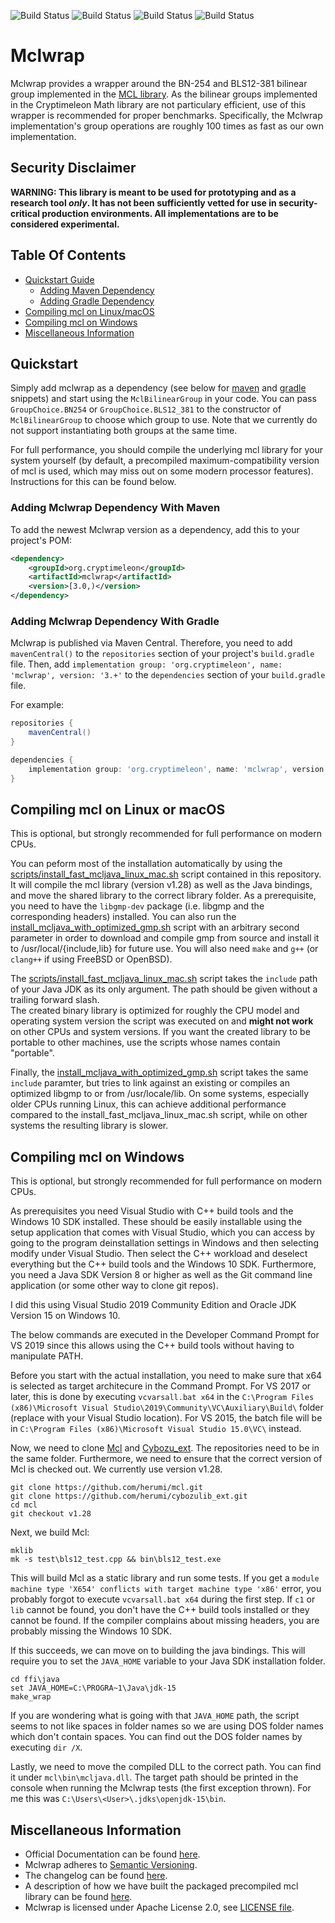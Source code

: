 ![Build Status](https://github.com/cryptimeleon/mclwrap/actions/workflows/dev-ci.yaml/badge.svg)
![Build Status](https://github.com/cryptimeleon/mclwrap/actions/workflows/dev-embedded-mcl-ci.yaml/badge.svg)
![Build Status](https://github.com/cryptimeleon/mclwrap/actions/workflows/main-ci.yaml/badge.svg)
![Build Status](https://github.com/cryptimeleon/mclwrap/actions/workflows/scheduled-main-ci.yaml/badge.svg)
# Mclwrap

Mclwrap provides a wrapper around the BN-254 and BLS12-381 bilinear group implemented in the [MCL library](https://github.com/herumi/mcl). As the bilinear groups implemented in the Cryptimeleon Math library are not particulary efficient, use of this wrapper is recommended for proper benchmarks.
Specifically, the Mclwrap implementation's group operations are roughly 100 times as fast as our own implementation.

## Security Disclaimer
**WARNING: This library is meant to be used for prototyping and as a research tool *only*. It has not been sufficiently vetted for use in security-critical production environments. All implementations are to be considered experimental.**

## Table Of Contents

* [Quickstart Guide](#quickstart)
    * [Adding Maven Dependency](#adding-mclwrap-dependency-with-maven)
    * [Adding Gradle Dependency](#adding-mclwrap-dependency-with-gradle)
* [Compiling mcl on Linux/macOS](#compiling-mcl-on-linux-or-macos)
* [Compiling mcl on Windows](#compiling-mcl-on-windows)
* [Miscellaneous Information](#miscellaneous-information)

## Quickstart

Simply add mclwrap as a dependency (see below for [maven](#adding-mclwrap-dependency-with-maven) and [gradle](#adding-mclwrap-dependency-with-gradle) snippets) and start using the `MclBilinearGroup` in your code.
You can pass `GroupChoice.BN254` or `GroupChoice.BLS12_381` to the constructor of `MclBilinearGroup` to choose which group to use.
Note that we currently do not support instantiating both groups at the same time.

For full performance, you should compile the underlying mcl library for your system yourself (by default, a precompiled maximum-compatibility version of mcl is used, which may miss out on some modern processor features).
Instructions for this can be found below. 

### Adding Mclwrap Dependency With Maven
To add the newest Mclwrap version as a dependency, add this to your project's POM:

```xml
<dependency>
    <groupId>org.cryptimeleon</groupId>
    <artifactId>mclwrap</artifactId>
    <version>[3.0,)</version>
</dependency>
```

### Adding Mclwrap Dependency With Gradle

Mclwrap is published via Maven Central.
Therefore, you need to add `mavenCentral()` to the `repositories` section of your project's `build.gradle` file.
Then, add `implementation group: 'org.cryptimeleon', name: 'mclwrap', version: '3.+'` to the `dependencies` section of your `build.gradle` file.

For example:

```groovy
repositories {
    mavenCentral()
}

dependencies {
    implementation group: 'org.cryptimeleon', name: 'mclwrap', version: '3.+'
}
```

## Compiling mcl on Linux or macOS
This is optional, but strongly recommended for full performance on modern CPUs.

You can peform most of the installation automatically by using the [scripts/install_fast_mcljava_linux_mac.sh](scripts/install_fast_mcljava_linux_mac.sh) script contained in this repository. 
It will compile the mcl library (version v1.28) as well as the Java bindings, and move the shared library to the correct library folder.
As a prerequisite, you need to have the `libgmp-dev` package (i.e. libgmp and the corresponding headers) installed. You can also run the [install_mcljava_with_optimized_gmp.sh](scripts/install_mcljava_with_optimized_gmp.sh) script with an arbitrary second parameter in order to download and compile gmp from source and install it to /usr/local/{include,lib} for future use.
You will also need `make` and `g++` (or `clang++` if using FreeBSD or OpenBSD).

The [scripts/install_fast_mcljava_linux_mac.sh](scripts/install_fast_mcljava_linux_mac.sh) script takes the `include` path of your Java JDK as its only argument. 
The path should be given without a trailing forward slash.  
The created binary library is optimized for roughly the CPU model and operating system version the script was executed on and **might not work** on other CPUs and system versions. If you want the created library to be portable to other machines, use the scripts whose names contain "portable".

Finally, the [install_mcljava_with_optimized_gmp.sh](scripts/install_mcljava_with_optimized_gmp.sh) script takes the same `include` paramter, but tries to link against an existing or compiles an optimized libgmp to or from /usr/locale/lib. On some systems, especially older CPUs running Linux, this can achieve additional performance compared to the install_fast_mcljava_linux_mac.sh script, while on other systems the resulting library is slower.

## Compiling mcl on Windows
This is optional, but strongly recommended for full performance on modern CPUs.

As prerequisites you need Visual Studio with C++ build tools and the Windows 10 SDK installed.
These should be easily installable using the setup application that comes with Visual Studio, which you can access by going to the program deinstallation settings in Windows and then selecting modify under Visual Studio.
Then select the C++ workload and deselect everything but the C++ build tools and the Windows 10 SDK.
Furthermore, you need a Java SDK Version 8 or higher as well as the Git command line application (or some other way to clone git repos).

I did this using Visual Studio 2019 Community Edition and Oracle JDK Version 15 on Windows 10.

The below commands are executed in the Developer Command Prompt for VS 2019 since this allows using the C++ build tools without having to manipulate PATH.

Before you start with the actual installation, you need to make sure that x64 is selected as target architecure in the Command Prompt.
For VS 2017 or later, this is done by executing `vcvarsall.bat x64` in the `C:\Program Files (x86)\Microsoft Visual Studio\2019\Community\VC\Auxiliary\Build\` folder (replace with your Visual Studio location). For VS 2015, the batch file will be in `C:\Program Files (x86)\Microsoft Visual Studio 15.0\VC\` instead.

Now, we need to clone [Mcl](https://github.com/herumi/mcl) and [Cybozu_ext](https://github.com/herumi/cybozulib_ext). The repositories need to be in the same folder. Furthermore, we need to ensure that the correct version of Mcl is checked out. We currently use version v1.28.
```
git clone https://github.com/herumi/mcl.git
git clone https://github.com/herumi/cybozulib_ext.git
cd mcl
git checkout v1.28
```

Next, we build Mcl:
```
mklib
mk -s test\bls12_test.cpp && bin\bls12_test.exe
```
This will build Mcl as a static library and run some tests.
If you get a `module machine type 'X654' conflicts with target machine type 'x86'` error, you probably forgot to execute `vcvarsall.bat x64` during the first step.
If `c1` or `lib` cannot be found, you don't have the C++ build tools installed or they cannot be found.
If the compiler complains about missing headers, you are probably missing the Windows 10 SDK.

If this succeeds, we can move on to building the java bindings. This will require you to set the `JAVA_HOME` variable to your Java SDK installation folder.
```
cd ffi\java
set JAVA_HOME=C:\PROGRA~1\Java\jdk-15
make_wrap
```
If you are wondering what is going with that `JAVA_HOME` path, the script seems to not like spaces in folder names so we are using DOS folder names which don't contain spaces.
You can find out the DOS folder names by executing `dir /X`.

Lastly, we need to move the compiled DLL to the correct path. 
You can find it under `mcl\bin\mcljava.dll`.
The target path should be printed in the console when running the Mclwrap tests (the first exception thrown).
For me this was `C:\Users\<User>\.jdks\openjdk-15\bin`.

## Miscellaneous Information

- Official Documentation can be found [here](https://cryptimeleon.org).
- Mclwrap adheres to [Semantic Versioning](https://semver.org/spec/v2.0.0.html).
- The changelog can be found [here](CHANGELOG.md).
- A description of how we have built the packaged precompiled mcl library can be found [here](PORTABLE.md).
- Mclwrap is licensed under Apache License 2.0, see [LICENSE file](LICENSE).
